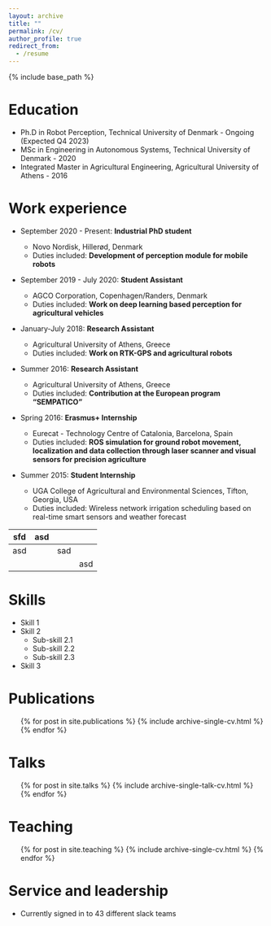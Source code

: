 ```yaml
---
layout: archive
title: ""
permalink: /cv/
author_profile: true
redirect_from:
  - /resume
---
```


{% include base_path %}

Education
======
* Ph.D in Robot Perception, Technical University of Denmark - Ongoing (Expected Q4 2023)
* MSc in Engineering in Autonomous Systems, Technical University of Denmark - 2020
* Integrated Master in Agricultural Engineering, Agricultural University of Athens - 2016


Work experience
======
* September 2020 - Present: **Industrial PhD student**
  * Novo Nordisk, Hillerød, Denmark
  * Duties included: **Development of perception module for mobile robots**

* September 2019 - July 2020: **Student Assistant**
  * AGCO Corporation, Copenhagen/Randers, Denmark
  * Duties included: **Work on deep learning based perception for agricultural vehicles**

* January-July 2018: **Research Assistant**
  * Agricultural University of Athens, Greece
  * Duties included: **Work on RTK-GPS and agricultural robots**

* Summer 2016: **Research Assistant**
  * Agricultural University of Athens, Greece
  * Duties included: **Contribution at the European program “SEMPATICO”**

* Spring 2016: **Erasmus+ Internship**
  * Eurecat - Technology Centre of Catalonia, Barcelona, Spain
  * Duties included: **ROS simulation for ground robot movement, localization and data collection through laser scanner and visual sensors for precision agriculture**

* Summer 2015: **Student Internship**
  * UGA College of Agricultural and Environmental Sciences, Tifton, Georgia, USA
  * Duties included: Wireless network irrigation scheduling based on real-time smart sensors and weather forecast


| sfd | asd |     |     |
|-----|-----|-----|-----|
| asd |     | sad |     |
|     |     |     | asd |



  
Skills
======
* Skill 1
* Skill 2
  * Sub-skill 2.1
  * Sub-skill 2.2
  * Sub-skill 2.3
* Skill 3

Publications
======
  <ul>{% for post in site.publications %}
    {% include archive-single-cv.html %}
  {% endfor %}</ul>
  
Talks
======
  <ul>{% for post in site.talks %}
    {% include archive-single-talk-cv.html %}
  {% endfor %}</ul>
  
Teaching
======
  <ul>{% for post in site.teaching %}
    {% include archive-single-cv.html %}
  {% endfor %}</ul>
  
Service and leadership
======
* Currently signed in to 43 different slack teams
